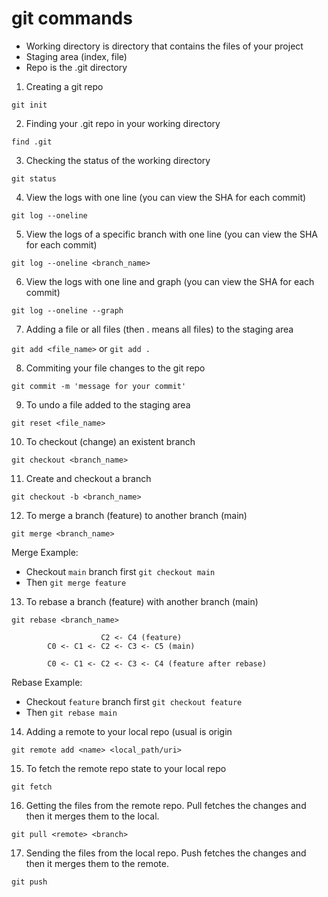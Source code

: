 # git commands

- Working directory is directory that contains the files of your project
- Staging area (index, file)
- Repo is the .git directory

1. Creating a git repo

```git init```

2. Finding your .git repo in your working directory

```find .git```

3. Checking the status of the working directory 

```git status```

4. View the logs with one line (you can view the SHA for each commit)

```git log --oneline```

5. View the logs of a specific branch with one line (you can view the SHA for each commit)

```git log --oneline <branch_name>```

6. View the logs with one line and graph (you can view the SHA for each commit)

```git log --oneline --graph```

7. Adding a file or all files (then . means all files) to the staging area

```git add <file_name>``` or ```git add .```

8. Commiting your file changes to the git repo

```git commit -m 'message for your commit'```

9. To undo a file added to the staging area

```git reset <file_name>```

10. To checkout (change) an existent branch

```git checkout <branch_name>```

11. Create and checkout a branch

```git checkout -b <branch_name>```

12. To merge a branch (feature) to another branch (main)

```git merge <branch_name>```

Merge Example:
  + Checkout `main` branch first ```git checkout main```
  + Then ```git merge feature```

13. To rebase a branch (feature) with another branch (main)

```git rebase <branch_name>```

                        C2 <- C4 (feature)
            C0 <- C1 <- C2 <- C3 <- C5 (main)

            C0 <- C1 <- C2 <- C3 <- C4 (feature after rebase)

Rebase Example:
  + Checkout `feature` branch first ```git checkout feature```
  + Then ```git rebase main```

14. Adding a remote to your local repo (usual <name> is origin

```git remote add <name> <local_path/uri>```

15. To fetch the remote repo state to your local repo

```git fetch```

16. Getting the files from the remote repo. Pull fetches the changes and then it merges them to the local.

```git pull <remote> <branch>```

17. Sending the files from the local repo. Push fetches the changes and then it merges them to the remote.

```git push```





